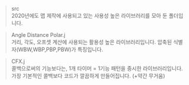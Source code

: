 > src<br>
2020년에도 맵 제작에 사용되고 있는 사용성 높은 라이브러리를 모아 둔 폴더입니다.


> Angle Distance Polar.j<br>
거리, 각도, 오프셋 계산에 사용되는 활용성 높은 라이브러리입니다.
압축된 식별자(WBW,WBP,PBP,PBW)가 특징입니다.


> CFX.j<br>
콜백으로써의 기능보다는, 1개 타이머 = 1기능 패턴을 중시한 라이브러리입니다.
가장 기본적인 콜백보다 코드가 깔끔하게 만들어집니다. (+약간 무거움)
